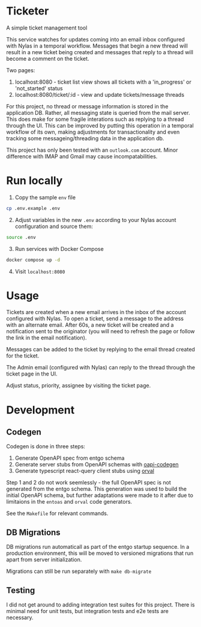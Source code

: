 # Ticketer
A simple ticket management tool

This service watches for updates coming into an email inbox configured with Nylas in a temporal workflow. Messages that begin a new thread will result in a new ticket being created and messages that reply to a thread will become a comment on the ticket.

Two pages:
1. localhost:8080 - ticket list view shows all tickets with a 'in_progress' or 'not_started' status
2. localhost:8080/ticket/:id - view and update tickets/message threads

For this project, no thread or message information is stored in the application DB. Rather, all messaging state is queried from the mail server. This does make for some fragile interations such as replying to a thread through the UI. This can be improved by putting this operation in a temporal workflow of its own, making adjustments for transactionality and even tracking some messageing/threading data in the application db.

This project has only been tested with an `outlook.com` account. Minor difference with IMAP and Gmail may cause incompatabilities.

# Run locally

1. Copy the sample `env` file
```bash
cp .env.example .env
```

2. Adjust variables in the new `.env` according to your Nylas account configuration and source them:
```bash
source .env
```

3. Run services with Docker Compose

```bash
docker compose up -d
```

4. Visit `localhost:8080`

# Usage

Tickets are created when a new email arrives in the inbox of the account configured with Nylas. To open a ticket,
send a message to the address with an alternate email. After 60s, a new ticket will be created and a notification sent to the originator (you will need to refresh the page or follow the link in the email notification).

Messages can be added to the ticket by replying to the email thread created for the ticket.

The Admin email (configured with Nylas) can reply to the thread through the ticket page in the UI.

Adjust status, priority, assignee by visiting the ticket page.

# Development

## Codegen

Codegen is done in three steps:
1. Generate OpenAPI spec from entgo schema
2. Generate server stubs from OpenAPI schemas with [oapi-codegen](https://github.com/oapi-codegen/oapi-codegen)
3. Generate typescript react-query client stubs using [orval](https://orval.dev/)

Step 1 and 2 do not work seemlessly - the full OpenAPI spec is not generated from the entgo schema. This generation was used to build the initial OpenAPI schema, but further adaptations were made to it after
due to limitaions in the `entoas` and `orval` code generators.

See the `Makefile` for relevant commands.

## DB Migrations

DB migrations run automaticall as part of the entgo startup sequence. In a production
environment, this will be moved to versioned migrations that run apart from server
initialization.

Migrations can still be run separately with `make db-migrate`

## Testing

I did not get around to adding integration test suites for this project. There is minimal need for unit tests, but integration tests and e2e tests are necessary.